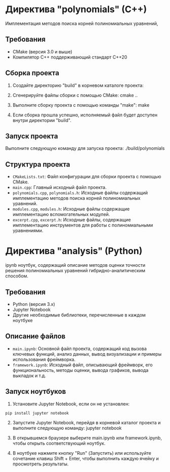 # Директива "polynomials" (C++)

Имплементация методов поиска корней полиномиальных уравнений, 

## Требования

- CMake (версия 3.0 и выше)
- Компилятор C++ поддерживающий стандарт С++20

## Сборка проекта

1. Создайте директорию "build" в корневом каталоге проекта:

2. Сгенерируйте файлы сборки с помощью CMake: cmake ..

3. Выполните сборку проекта с помощью команды "make": make

4. Если сборка прошла успешно, исполняемый файл будет доступен внутри директории "build".

## Запуск проекта

Выполните следующую команду для запуска проекта: ./build/polynomials

## Структура проекта

- `CMakeLists.txt`: Файл конфигурации для сборки проекта с помощью CMake.
- `main.cpp`: Главный исходный файл проекта.
- `polynomials.cpp`, `polynomials.h`: Исходные файлы содержащий имплементацию методов поиска корней полиномиальных уравнений.
- `modules.cpp`, `modules.h`: Исходные файлы содержащие имплементацию вспомогательных модулей.
- `excerpt.cpp`, `excerpt.h`: Исходные файлы, содержащие имплементацию инструментов для работы с полиномиальными уравнениями.

# Директива "analysis" (Python)
ipynb ноутбук, содержащий описание методов оценки точности решения полиномиальных уравнений гибридно-аналитическим способом.

## Требования

- Python (версия 3.x)
- Jupyter Notebook
- Другие необходимые библиотеки, перечисленные в каждом ноутбуке

## Описание файлов

- `main.ipynb`: Основной файл проекта, содержащий код вызова ключевых функций, анализ данных, вывод визуализации и примеры использования фреймворка.
- `framework.ipynb`: Исходный файл, описывающий фреймворк, его функциональность, методы оценки, вывода графиков, вывода выкладок и т.д.

## Запуск ноутбуков

1. Установите Jupyter Notebook, если он не установлен:

```bash
pip install jupyter notebook
```
2. Запустите Jupyter Notebook, перейдя в корневой каталог проекта и выполните следующую команду: jupyter notebook

3. В открывшемся браузере выберите main.ipynb или framework.ipynb, чтобы открыть соответствующий ноутбук.

4. В ноутбуке нажмите кнопку "Run" (Запустить) или используйте сочетание клавиш Shift + Enter, чтобы выполнить каждую ячейку и просмотреть результаты.